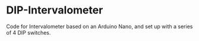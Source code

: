 # DIP-Intervalometer
Code for Intervalometer based on an Arduino Nano, and set up with a series of 4 DIP switches.
